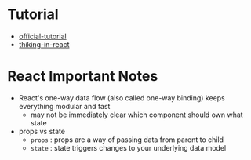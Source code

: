 # Tutorial

* [official-tutorial](https://facebook.github.io/react/docs/tutorial.html)
* [thiking-in-react](https://facebook.github.io/react/docs/thinking-in-react.html)

# React Important Notes

* React's one-way data flow (also called one-way binding) keeps everything modular and fast
    * may not be immediately clear which component should own what state
* props vs state
    * `props` : props are a way of passing data from parent to child
    * `state` : state triggers changes to your underlying data model